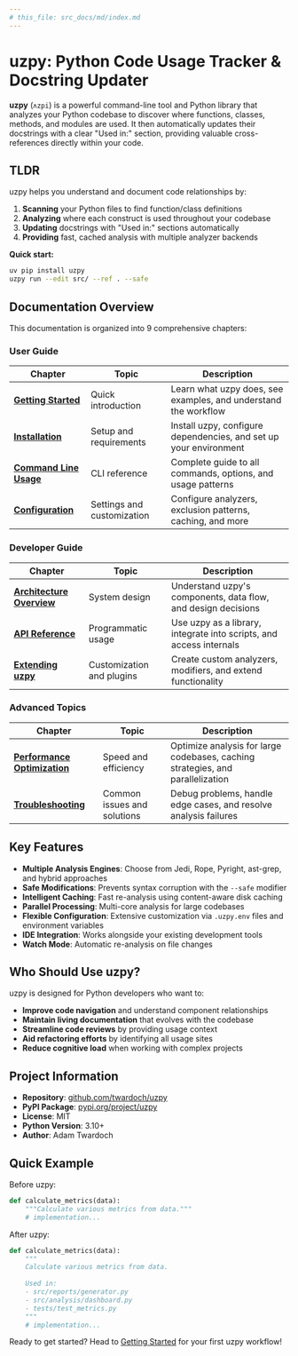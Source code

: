 ```yaml
---
# this_file: src_docs/md/index.md
---
```


# uzpy: Python Code Usage Tracker & Docstring Updater

**uzpy** (`ʌzpi`) is a powerful command-line tool and Python library that analyzes your Python codebase to discover where functions, classes, methods, and modules are used. It then automatically updates their docstrings with a clear "Used in:" section, providing valuable cross-references directly within your code.

## TLDR

uzpy helps you understand and document code relationships by:

1. **Scanning** your Python files to find function/class definitions
2. **Analyzing** where each construct is used throughout your codebase  
3. **Updating** docstrings with "Used in:" sections automatically
4. **Providing** fast, cached analysis with multiple analyzer backends

**Quick start:**
```bash
uv pip install uzpy
uzpy run --edit src/ --ref . --safe
```

## Documentation Overview

This documentation is organized into 9 comprehensive chapters:

### User Guide

| Chapter | Topic | Description |
|---------|-------|-------------|
| **[Getting Started](01-getting-started.md)** | Quick introduction | Learn what uzpy does, see examples, and understand the workflow |
| **[Installation](02-installation.md)** | Setup and requirements | Install uzpy, configure dependencies, and set up your environment |
| **[Command Line Usage](03-command-line-usage.md)** | CLI reference | Complete guide to all commands, options, and usage patterns |
| **[Configuration](04-configuration.md)** | Settings and customization | Configure analyzers, exclusion patterns, caching, and more |

### Developer Guide  

| Chapter | Topic | Description |
|---------|-------|-------------|
| **[Architecture Overview](05-architecture-overview.md)** | System design | Understand uzpy's components, data flow, and design decisions |
| **[API Reference](06-api-reference.md)** | Programmatic usage | Use uzpy as a library, integrate into scripts, and access internals |
| **[Extending uzpy](07-extending-uzpy.md)** | Customization and plugins | Create custom analyzers, modifiers, and extend functionality |

### Advanced Topics

| Chapter | Topic | Description |
|---------|-------|-------------|
| **[Performance Optimization](08-performance-optimization.md)** | Speed and efficiency | Optimize analysis for large codebases, caching strategies, and parallelization |
| **[Troubleshooting](09-troubleshooting.md)** | Common issues and solutions | Debug problems, handle edge cases, and resolve analysis failures |

## Key Features

- **Multiple Analysis Engines**: Choose from Jedi, Rope, Pyright, ast-grep, and hybrid approaches
- **Safe Modifications**: Prevents syntax corruption with the `--safe` modifier  
- **Intelligent Caching**: Fast re-analysis using content-aware disk caching
- **Parallel Processing**: Multi-core analysis for large codebases
- **Flexible Configuration**: Extensive customization via `.uzpy.env` files and environment variables
- **IDE Integration**: Works alongside your existing development tools
- **Watch Mode**: Automatic re-analysis on file changes

## Who Should Use uzpy?

uzpy is designed for Python developers who want to:

- **Improve code navigation** and understand component relationships
- **Maintain living documentation** that evolves with the codebase  
- **Streamline code reviews** by providing usage context
- **Aid refactoring efforts** by identifying all usage sites
- **Reduce cognitive load** when working with complex projects

## Project Information

- **Repository**: [github.com/twardoch/uzpy](https://github.com/twardoch/uzpy)
- **PyPI Package**: [pypi.org/project/uzpy](https://pypi.org/project/uzpy/)
- **License**: MIT
- **Python Version**: 3.10+
- **Author**: Adam Twardoch

## Quick Example

Before uzpy:
```python
def calculate_metrics(data):
    """Calculate various metrics from data."""
    # implementation...
```

After uzpy:
```python
def calculate_metrics(data):
    """
    Calculate various metrics from data.
    
    Used in:
    - src/reports/generator.py
    - src/analysis/dashboard.py  
    - tests/test_metrics.py
    """
    # implementation...
```

Ready to get started? Head to [Getting Started](01-getting-started.md) for your first uzpy workflow!